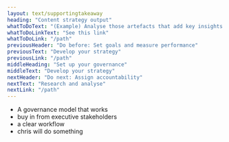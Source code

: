 ```yaml
---
layout: text/supportingtakeaway
heading: "Content strategy output"
whatToDoText: "(Example) Analyse those artefacts that add key insights to Part 7: Governance Model of the Content Strategy Template"
whatToDoLinkText: "See this link"
whatToDoLink: "/path"
previousHeader: "Do before: Set goals and measure performance"
previousText: "Develop your strategy"
previousLink: "/path"
middleHeading: "Set up your governance"
middleText: "Develop your strategy"
nextHeader: "Do next: Assign accountability"
nextText: "Research and analyse"
nextLink: "/path"
---
```


- A governance model that works
- buy in from executive stakeholders
- a clear workflow
- chris will do something
